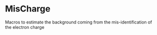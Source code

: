 # MisCharge

Macros to estimate the background coming from the mis-identification of the electron charge
